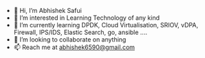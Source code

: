 - 👋 Hi, I’m Abhishek Safui
- 👀 I’m interested in Learning Technology of any kind
- 🌱 I’m currently learning DPDK, Cloud Virtualisation, SRIOV, vDPA, Firewall, IPS/IDS, Elastic Search, go, ansible ....
- 💞️ I’m looking to collaborate on anything
- 📫 Reach me at abhishek6590@gmail.com

<!---
abhisheksafui/abhisheksafui is a ✨ special ✨ repository because its `README.md` (this file) appears on your GitHub profile.
You can click the Preview link to take a look at your changes.
--->
